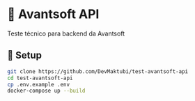 # 🧸 Avantsoft API

Teste técnico para backend da Avantsoft

## 🚀 Setup

```bash
git clone https://github.com/DevMaktubi/test-avantsoft-api
cd test-avantsoft-api
cp .env.example .env
docker-compose up --build
